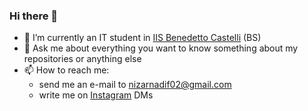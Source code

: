 ### Hi there 👋

- 🔭 I’m currently an IT student in [IIS Benedetto Castelli](https://www.iiscastelli.edu.it) (BS)
- 💬 Ask me about everything you want to know something about my repositories or anything else
- 📫 How to reach me:
    - send me an e-mail to nizarnadif02@gmail.com
    - write me on [Instagram](https://www.instagram.com/nizar.nadif/) DMs
